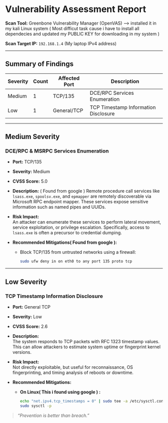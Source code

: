 #  Vulnerability Assessment Report

**Scan Tool:** Greenbone Vulnerability Manager (OpenVAS) --> installed it in my kali Linux system ( Most difficut task cause i have to install all dependecies and updated my PUBLIC KEY for downloading in my system )   

**Scan Target IP:** `192.168.1.4` (My laptop IPv4 address) 

---

## Summary of Findings

| Severity | Count | Affected Port | Description                             |
|----------|-------|----------------|-----------------------------------------|
|  Medium  | 1     | TCP/135        | DCE/RPC Services Enumeration            |
|  Low     | 1     | General/TCP    | TCP Timestamp Information Disclosure    |

---

## Medium Severity

###  DCE/RPC & MSRPC Services Enumeration  
- **Port:** TCP/135  
- **Severity:** Medium  
- **CVSS Score:** 5.0  
- **Description:**  ( Found from google ) 
  Remote procedure call services like `lsass.exe`, `spoolsv.exe`, and `epmapper` are remotely discoverable via Microsoft RPC endpoint mapper. These services expose sensitive information such as named pipes and UUIDs.

- **Risk Impact:**  
  An attacker can enumerate these services to perform lateral movement, service exploitation, or privilege escalation. Specifically, access to `lsass.exe` is often a precursor to credential dumping.

- **Recommended Mitigations( Found from google ):**  
  - Block TCP/135 from untrusted networks using a firewall:
    ```bash
    sudo ufw deny in on eth0 to any port 135 proto tcp
    ```
---

## Low Severity

### TCP Timestamp Information Disclosure  
- **Port:** General TCP  
- **Severity:** Low  
- **CVSS Score:** 2.6  
- **Description:**  
  The system responds to TCP packets with RFC 1323 timestamp values. This can allow attackers to estimate system uptime or fingerprint kernel versions.

- **Risk Impact:**  
  Not directly exploitable, but useful for reconnaissance, OS fingerprinting, and timing analysis of reboots or downtime.

- **Recommended Mitigations:**  
  - **On Linux( This i found using google ) :**
    ```bash
    echo "net.ipv4.tcp_timestamps = 0" | sudo tee -a /etc/sysctl.conf
    sudo sysctl -p
    ```
> _“Prevention is better than breach.”_ 

